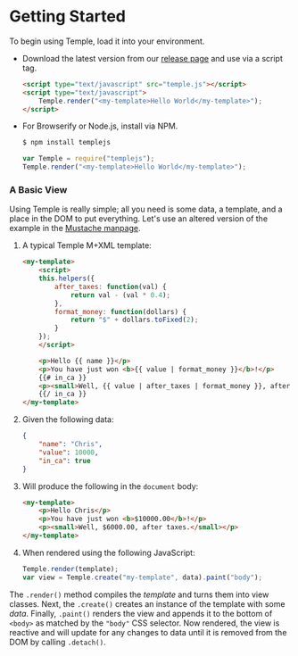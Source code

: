 # Getting Started

To begin using Temple, load it into your environment.

- Download the latest version from our [release page](https://github.com/BeneathTheInk/Temple/releases) and use via a script tag.

	```html
	<script type="text/javascript" src="temple.js"></script>
	<script type="text/javascript">
		Temple.render("<my-template>Hello World</my-template>");
	</script>
	```

- For Browserify or Node.js, install via NPM.

	```sh
	$ npm install templejs
	```

	```js
	var Temple = require("templejs");
	Temple.render("<my-template>Hello World</my-template>");
	```

### A Basic View

Using Temple is really simple; all you need is some data, a template, and a place in the DOM to put everything. Let's use an altered version of the example in the [Mustache manpage](http://mustache.github.io/mustache.5.html).

1. A typical Temple M+XML template:

	```html
	<my-template>
		<script>
		this.helpers({
			after_taxes: function(val) {
				return val - (val * 0.4);
			},
			format_money: function(dollars) {
				return "$" + dollars.toFixed(2);
			}
		});
		</script>

		<p>Hello {{ name }}</p>
		<p>You have just won <b>{{ value | format_money }}</b>!</p>
		{{# in_ca }}
		<p><small>Well, {{ value | after_taxes | format_money }}, after taxes.</small></p>
		{{/ in_ca }}
	</my-template>
	```

2. Given the following data:

	```json
	{
		"name": "Chris",
		"value": 10000,
		"in_ca": true
	}
	```

3. Will produce the following in the `document` body:

	```html
	<my-template>
		<p>Hello Chris</p>
		<p>You have just won <b>$10000.00</b>!</p>
		<p><small>Well, $6000.00, after taxes.</small></p>
	</my-template>
	```

4. When rendered using the following JavaScript:

	```js
	Temple.render(template);
	var view = Temple.create("my-template", data).paint("body");
	```

The `.render()` method compiles the _template_ and turns them into view classes. Next, the `.create()` creates an instance of the template with some _data_. Finally, `.paint()` renders the view and appends it to the bottom of `<body>` as matched by the `"body"` CSS selector. Now rendered, the view is reactive and will update for any changes to data until it is removed from the DOM by calling `.detach()`.
